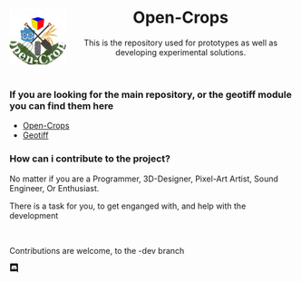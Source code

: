 <header>
 <img align="left" width="100" height="100" src="./Open-Crops-Flag_Transparent.png">
 <h1>Open-Crops</h1>
 <p>This is the repository used for prototypes as well as developing experimental solutions.</p>
</header>

<link>
 <h3>If you are looking for the main repository, or the geotiff module you can find them here</h3> 
</link>

<list>
 <ul>
 <li><a href="https://github.com/EramarkMedia/Open-Crops/">Open-Crops</a></li>
 <li><a href="https://github.com/EramarkMedia/geotiff/">Geotiff</a></li>
 </ul> 
</list>

<contributions>
 <h3>How can i contribute to the project?</h3>
 <p>No matter if you are a Programmer, 3D-Designer, Pixel-Art Artist, Sound Engineer, Or Enthusiast.</p>
 <p>There is a task for you, to get enganged with, and help with the development</p>
 <br><p>Contributions are welcome, to the -dev branch</p>
</contributions>

<svg xmlns="http://www.w3.org/2000/svg" width="16" height="16" fill="currentColor" class="bi bi-discord" viewBox="0 0 16 16">
  <path d="M6.552 6.712c-.456 0-.816.4-.816.888s.368.888.816.888c.456 0 .816-.4.816-.888.008-.488-.36-.888-.816-.888zm2.92 0c-.456 0-.816.4-.816.888s.368.888.816.888c.456 0 .816-.4.816-.888s-.36-.888-.816-.888z"/>
  <path d="M13.36 0H2.64C1.736 0 1 .736 1 1.648v10.816c0 .912.736 1.648 1.64 1.648h9.072l-.424-1.48 1.024.952.968.896L15 16V1.648C15 .736 14.264 0 13.36 0zm-3.088 10.448s-.288-.344-.528-.648c1.048-.296 1.448-.952 1.448-.952-.328.216-.64.368-.92.472-.4.168-.784.28-1.16.344a5.604 5.604 0 0 1-2.072-.008 6.716 6.716 0 0 1-1.176-.344 4.688 4.688 0 0 1-.584-.272c-.024-.016-.048-.024-.072-.04-.016-.008-.024-.016-.032-.024-.144-.08-.224-.136-.224-.136s.384.64 1.4.944c-.24.304-.536.664-.536.664-1.768-.056-2.44-1.216-2.44-1.216 0-2.576 1.152-4.664 1.152-4.664 1.152-.864 2.248-.84 2.248-.84l.08.096c-1.44.416-2.104 1.048-2.104 1.048s.176-.096.472-.232c.856-.376 1.536-.48 1.816-.504.048-.008.088-.016.136-.016a6.521 6.521 0 0 1 4.024.752s-.632-.6-1.992-1.016l.112-.128s1.096-.024 2.248.84c0 0 1.152 2.088 1.152 4.664 0 0-.68 1.16-2.448 1.216z"/>
</svg>
